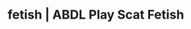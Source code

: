 ---
categories:
- NSFW Art
- Self-Pleasure
- Slow Burn
- Alt Aesthetic
- Immersive Erotica
image: /assets/images/1747714220455.jpg
layout: post
schema:
  description: Premium adult content featuring ABDL Play, Scat Fetish. High-quality
    artwork with sensual themes.
  keywords:
  - Immersive Erotica
  - ABDL Play
  - Slow Burn
  - Digital Dominance
  - Interactive NSFW
  - Self-Pleasure
  - Scat Fetish
  name: 1747714220455 | ABDL Play Scat Fetish
  type: VisualArtwork
seo:
  description: Featured content with sensual ABDL Play, Scat Fetish. HD images available.
  keywords: ABDL Play, Scat Fetish
  og_image: /assets/images/1747714220455.jpg
  schema_type: VisualArtwork
tags:
- '#fetish'
- ABDL Play
- Scat Fetish
title: fetish | ABDL Play Scat Fetish
---